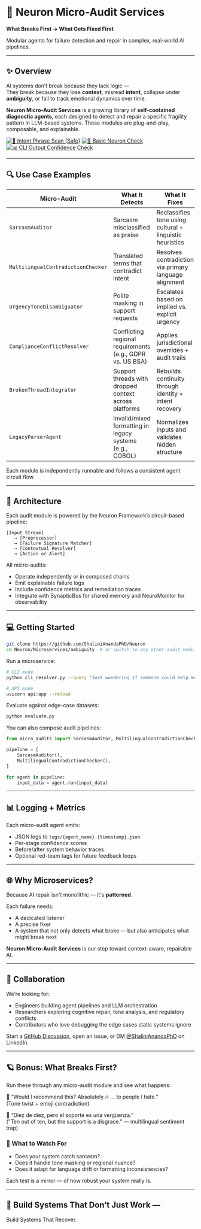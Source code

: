 # 🧠 Neuron Micro-Audit Services
**What Breaks First → What Gets Fixed First**

Modular agents for failure detection and repair in complex, real-world AI pipelines.

---

## ✨ Overview

AI systems don’t break because they lack logic —  
They break because they lose **context**, misread **intent**, collapse under **ambiguity**, or fail to track emotional dynamics over time.

**Neuron Micro-Audit Services** is a growing library of **self-contained diagnostic agents**, each designed to detect and repair a specific fragility pattern in LLM-based systems. These modules are plug-and-play, composable, and explainable.

[![🧠 Intent Phrase Scan (Safe)](https://github.com/ShaliniAnandaPhD/Neuron/actions/workflows/check_message_intent_keyword.yml/badge.svg?branch=main)](https://github.com/ShaliniAnandaPhD/Neuron/actions/workflows/check_message_intent_keyword.yml)
[![🔬 Basic Neuron Check](https://github.com/ShaliniAnandaPhD/Neuron/actions/workflows/basic_neuron_check.yml/badge.svg)](https://github.com/ShaliniAnandaPhD/Neuron/actions/workflows/basic_neuron_check.yml)
[![📊 CLI Output Confidence Check](https://github.com/ShaliniAnandaPhD/Neuron/actions/workflows/inspect-cli-output-log.yml/badge.svg?branch=main)](https://github.com/ShaliniAnandaPhD/Neuron/actions/workflows/inspect-cli-output-log.yml)



---

## 🔍 Use Case Examples

| Micro-Audit | What It Detects | What It Fixes |
|-------------|------------------|----------------|
| `SarcasmAuditor` | Sarcasm misclassified as praise | Reclassifies tone using cultural + linguistic heuristics |
| `MultilingualContradictionChecker` | Translated terms that contradict intent | Resolves contradiction via primary language alignment |
| `UrgencyToneDisambiguator` | Polite masking in support requests | Escalates based on implied vs. explicit urgency |
| `ComplianceConflictResolver` | Conflicting regional requirements (e.g., GDPR vs. US BSA) | Applies jurisdictional overrides + audit trails |
| `BrokenThreadIntegrator` | Support threads with dropped context across platforms | Rebuilds continuity through identity + intent recovery |
| `LegacyParserAgent` | Invalid/mixed formatting in legacy systems (e.g., COBOL) | Normalizes inputs and validates hidden structure |

Each module is independently runnable and follows a consistent agent circuit flow.

---

## 🧬 Architecture

Each audit module is powered by the Neuron Framework’s circuit-based pipeline:

```text
[Input Stream] 
   → [Preprocessor] 
   → [Failure Signature Matcher] 
   → [Contextual Resolver] 
   → [Action or Alert]
```

All micro-audits:
- Operate independently or in composed chains
- Emit explainable failure logs
- Include confidence metrics and remediation traces
- Integrate with SynapticBus for shared memory and NeuroMonitor for observability

---

## 💻 Getting Started

```bash
git clone https://github.com/ShaliniAnandaPhD/Neuron
cd Neuron/Microservices/ambiguity  # or switch to any other audit module
```

Run a microservice:

```bash
# CLI mode
python cli_resolver.py --query "Just wondering if someone could help me with my account issue."

# API mode
uvicorn api:app --reload
```

Evaluate against edge-case datasets:

```bash
python evaluate.py
```

You can also compose audit pipelines:

```python
from micro_audits import SarcasmAuditor, MultilingualContradictionChecker

pipeline = [
    SarcasmAuditor(),
    MultilingualContradictionChecker(),
]

for agent in pipeline:
    input_data = agent.run(input_data)
```

---

## 📊 Logging + Metrics

Each micro-audit agent emits:
- JSON logs to `logs/{agent_name}.{timestamp}.json`
- Per-stage confidence scores
- Before/after system behavior traces
- Optional red-team tags for future feedback loops

---

## 🌐 Why Microservices?

Because AI repair isn't monolithic — it's **patterned**.

Each failure needs:
- A dedicated listener
- A precise fixer
- A system that not only detects what broke — but also anticipates what might break next

**Neuron Micro-Audit Services** is our step toward context-aware, repairable AI.

---

## 🤝 Collaboration

We’re looking for:
- Engineers building agent pipelines and LLM orchestration
- Researchers exploring cognitive repair, tone analysis, and regulatory conflicts
- Contributors who love debugging the edge cases static systems ignore

Start a [GitHub Discussion](https://github.com/ShaliniAnandaPhD/Neuron/discussions), open an issue, or DM [@ShaliniAnandaPhD](https://www.linkedin.com/in/shaliniananda/) on LinkedIn.

---

## 🪐 Bonus: What Breaks First?

Run these through any micro-audit module and see what happens:

💬 “Would I recommend this? Absolutely 🔥 … to people I hate.”  
(Tone twist + emoji contradiction)

💬 “Diez de diez, pero el soporte es una vergüenza.”  
("Ten out of ten, but the support is a disgrace." — multilingual sentiment trap)

### 🎯 What to Watch For
- Does your system catch sarcasm?
- Does it handle tone masking or regional nuance?
- Does it adapt for language drift or formatting inconsistencies?

Each test is a mirror — of how robust your system really is.

---

## 🧠 Build Systems That Don’t Just Work —  
Build Systems That Recover.

